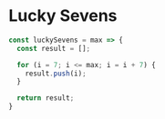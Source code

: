 # Lucky Sevens

```js
const luckySevens = max => {
  const result = [];

  for (i = 7; i <= max; i = i + 7) {
    result.push(i);
  }

  return result;
}
```